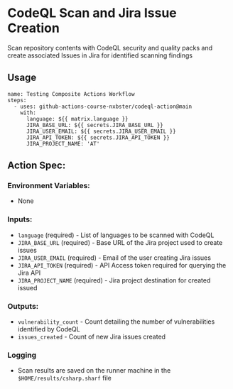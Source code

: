 # CodeQL Scan and Jira Issue Creation
Scan repository contents with CodeQL security and quality packs and create associated Issues in Jira for identified scanning findings

## Usage
```
name: Testing Composite Actions Workflow
steps:
  - uses: github-actions-course-nxbster/codeql-action@main
    with:
      language: ${{ matrix.language }}
      JIRA_BASE_URL: ${{ secrets.JIRA_BASE_URL }}
      JIRA_USER_EMAIL: ${{ secrets.JIRA_USER_EMAIL }}
      JIRA_API_TOKEN: ${{ secrets.JIRA_API_TOKEN }}
      JIRA_PROJECT_NAME: 'AT'
```

## Action Spec:
### Environment Variables:
- None

### Inputs:
- `language` (required) - List of languages to be scanned with CodeQL
- `JIRA_BASE_URL` (required) - Base URL of the Jira project used to create issues
- `JIRA_USER_EMAIL` (required) - Email of the user creating Jira issues
- `JIRA_API_TOKEN` (required) - API Access token required for querying the Jira API
- `JIRA_PROJECT_NAME` (required) - Jira project destination for created issued

### Outputs:
- `vulnerability_count` - Count detailing the number of vulnerabilities identified by CodeQL
- `issues_created` - Count of new Jira issues created

### Logging
- Scan results are saved on the runner machine in the `$HOME/results/csharp.sharf` file
